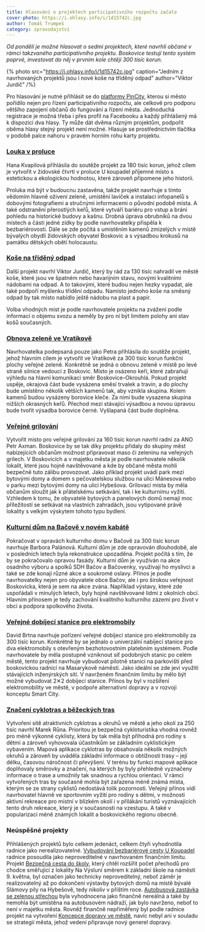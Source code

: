 ```yaml
---
title: Hlasování o projektech participativního rozpočtu začalo
cover-photo: https://i.ohlasy.info/i/1d15742c.jpg
author: Tomáš Trumpeš
category: zpravodajství
---
```


*Od pondělí je možné hlasovat o sedmi projektech, které navrhli občané v rámci takzvaného participativního projektu. Boskovice testují tento systém poprvé, investovat do něj v prvním kole chtějí 300 tisíc korun.*

{% photo src="https://i.ohlasy.info/i/1d15742c.jpg" caption="Jedním z navrhovaných projektů jsou i nové koše na tříděný odpad" author="Viktor Jurdič" /%}

Pro hlasování je nutné přihlásit se do [platformy PinCity](https://boskovice.pincity.cz), kterou si město pořídilo nejen pro řízení participativního rozpočtu, ale celkově pro podporu většího zapojení občanů do fungování a řízení města. Jednoduchá registrace je možná třeba i přes profil na Facebooku a každý přihlášený má k dispozici dva hlasy. Ty může dát dvěma různým projektům, podpořit oběma hlasy stejný projekt není možné. Hlasuje se prostřednictvím tlačítka v podobě palce nahoru v pravém horním rohu karty projektu. 

### [Louka v proluce](https://boskovice.pincity.cz/participativni-projekt/12)

Hana Kvapilová přihlásila do soutěže projekt za 180 tisíc korun, jehož cílem je vytvořit v židovské čtvrti v proluce U koupadel příjemné místo s estetickou a ekologickou hodnotou, které zároveň připomene jeho historii.

Proluka má být v budoucnu zastavěna, takže projekt navrhuje s tímto vědomím hlavně oživení zeleně, umístění laviček a instalaci infopanelů s dobovými fotografiemi a stručnými informacemi o původní podobě místa. A také odstranění přerostlých keřů, které vytváří bariéru pro vstup a brání pohledu na historické budovy a kašnu. Drobná úprava obrubníků na dvou místech a části jedné zídky by podle navrhovatelky přispěla k bezbariérovosti. Dále se zde počítá s umístěním kamenů zmizelých v místě bývalých obydlí židovských obyvatel Boskovic a s výsadbou krokusů na památku dětských obětí holocaustu.

### [Koše na tříděný odpad](https://boskovice.pincity.cz/participativni-projekt/7)

Další projekt navrhl Viktor Jurdič, který by rád za 130 tisíc nahradil ve městě koše, které jsou ve špatném nebo havarijním stavu, novými kvalitními nádobami na odpad. A to takovými, které budou nejen hezky vypadat, ale také podpoří myšlenku třídění odpadu. Namísto jednoho koše na směsný odpad by tak místo nabídlo ještě nádobu na plast a papír.

Volba vhodných míst je podle navrhovatele projektu na zvážení podle informací o objemu svozu a neměly by pro ní být limitem polohy ani stav košů současných. 

### [Obnova zeleně ve Vratíkově](https://boskovice.pincity.cz/participativni-projekt/6)

Navrhovatelka podepsaná pouze jako Petra přihlásila do soutěže projekt, jehož hlavním cílem je vytvořit ve Vratíkově za 300 tisíc korun funkční plochy veřejné zeleně. Konkrétně se jedná o obnovu zeleně v místě po levé straně silnice vedoucí z Boskovic. Místo je osázeno keři, které zabraňují výhledu na hlavní komunikaci směr Boskovice–Okrouhlá. Pokud projekt uspěje, okrajová část bude vysázena směsí trvalek a travin, a do plochy bude umístěno několik větších kamenů tak, aby vznikla skupina. Kolem kamenů budou vysázeny borovice kleče. Za nimi bude vysazena skupina nižších okrasných keřů. Přechod mezi stávající výsadbou a novou úpravou bude tvořit výsadba borovice černé. Vyšlapaná část bude doplněna.

### [Veřejné grilování](https://boskovice.pincity.cz/participativni-projekt/9)

Vytvořit místo pro veřejné grilování za 160 tisíc korun navrhl radní za ANO Petr Axman. Boskovice by se tak díky projektu přidaly do skupiny měst nabízejících občanům možnost připravovat maso či zeleninu  na veřejných grilech. V Boskovicích a v majetku města je podle navrhovatele několik lokalit, které jsou hojně navštěvované a kde by občané města mohli bezpečně tuto zálibu provozovat. Jako příklad projekt uvádí park mezi bytovými domy a domem s pečovatelskou službou na ulici Mánesova nebo v parku mezi bytovými domy na ulici Hybešova. Grilovací místa by měla občanům sloužit jak k přátelskému setkávání, tak i ke kulturnímu vyžití. Vzhledem k tomu, že obyvatelé bytových a panelových domů nemají moc příležitostí se setkávat na vlastních zahradách, jsou vytipované právě lokality s velkým výskytem tohoto typu bydlení.

### [Kulturní dům na Bačově v novém kabátě](https://boskovice.pincity.cz/participativni-projekt/10)

Pokračovat v opravách kulturního domu v Bačově za 300 tisíc korun navrhuje Barbora Palánová. Kulturní dům je zde opravován dlouhodobě, ale v posledních letech byla rekonstrukce upozaděna. Projekt počítá s tím, že by se pokračovalo opravou fasády. Kulturní dům je využíván na akce osadního výboru a spolků SDH Bačov a Bačovenky, využívají ho myslivci a také se zde konají různé akce a soukromé oslavy. Přínos je podle navrhovatelky nejen pro obyvatele obce Bačov, ale i pro širokou veřejnost Boskovicka, která je sem na akce zvána. Například výstavy, které zde uspořádali v minulých letech, byly hojně navštěvované lidmi z okolních obcí. Hlavním přínosem je tedy zachování kvalitního kulturního zázemí pro život v obci a podpora spolkového života.

### [Veřejné dobíjecí stanice pro elektromobily](https://boskovice.pincity.cz/participativni-projekt/1)

David Brtna navrhuje pořízení veřejné dobíjecí stanice pro elektromobily za 300 tisíc korun. Konkrétně by se jednalo o univerzální nabíjecí stanice pro dva elektromobily s otevřeným bezhotovostním platebním systémem. Podle navrhovatele by měla postupně vzniknout síť podobných stanic po celém městě, tento projekt navrhuje vybudovat pilotně stanici na parkovišti před boskovickou radnicí na Masarykově náměstí. Jako ideální se zde jeví využití stávajících inženýrských sítí. V navrženém finančním limitu by mělo být možné vybudovat 2✕2 dobíjecí stanice. Přínos by byl v rozšíření elektromobility ve městě, v podpoře alternativní dopravy a v rozvoji konceptu Smart City.

### [Značení cyklotras a běžeckých tras](https://boskovice.pincity.cz/participativni-projekt/11)

Vytvoření sítě atraktivních cyklotras a okruhů ve městě a jeho okolí za 250 tisíc navrhl Marek Růna. Prioritou je bezpečná cykloturistika vhodná rovněž pro méně výkonné cyklisty, která by tak měla být příhodná pro rodiny s dětmi a zároveň vyhovovala účastníkům se základním cyklistickým vybavením. Mapová aplikace cyklotras by obsahovala několik možných okruhů a zároveň by uváděla základní informace o obtížnosti trasy – její délku, časovou náročnost či převýšení. V terénu by funkci mapové aplikace doplňovaly směrovky a značení, na kterých by byly přehledně vyznačeny informace o trase a umožnily tak snadnou a rychlou orientaci. V rámci vytvořených tras by současně mohla být zařazena méně známá místa, kterým se ze strany cyklistů nedostává tolik pozornosti. Veřejný přínos vidí navrhovatel hlavně ve sportovním vyžití pro rodiny s dětmi, v možnosti aktivní rekreace pro místní v blízkém okolí i v přilákání turistů vyznávajících tento druh rekreace, který je v současnosti na vzestupu. A také v popularizaci méně známých lokalit a boskovického regionu obecně.

### Neúspěšné projekty

Přihlášených projektů bylo celkem jedenáct, celkem čtyři vyhodnotila radnice jako nerealizovatelné. [Vybudování bezbariérové cesty U Koupadel](https://boskovice.pincity.cz/participativni-projekt/13) radnice posoudila jako neproveditelné v navrhovaném finančním limitu. Projekt [Bezpečná cesta do školy](https://boskovice.pincity.cz/participativni-projekt/8), který chtěl rozšířit počet přechodů pro chodce směřující z lokality Na Výsluní směrem k základní škole na náměstí 9. května, byl označen jako technicky neproveditelný, neboť záměr je realizovatelný až po dokončení výstavby bytových domů na místě bývalé Slámovy pily na Hybešově, tedy nikoliv v příštím roce. [Autobusová zastávka se zelenou střechou](https://boskovice.pincity.cz/participativni-projekt/5) byla vyhodnocena jako finančně nereálná a také by nemohla být umístěna na autobusovém nádraží, jak bylo navrženo, neboť to není v majetku města. Rovněž finančně nepřiměřený byl podle radnice projekt na vytvoření [Koncepce dopravy ve městě](https://boskovice.pincity.cz/participativni-projekt/4), navíc nebyl ani v souladu se strategií města, jehož vedení připravuje nový generel dopravy.
